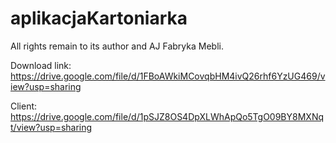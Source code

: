 # aplikacjaKartoniarka

All rights remain to its author and AJ Fabryka Mebli.

Download link: https://drive.google.com/file/d/1FBoAWkiMCovqbHM4ivQ26rhf6YzUG469/view?usp=sharing

Client: https://drive.google.com/file/d/1pSJZ8OS4DpXLWhApQo5TgO09BY8MXNqt/view?usp=sharing
